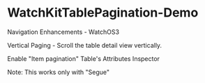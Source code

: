 # WatchKitTablePagination-Demo

Navigation Enhancements - WatchOS3 

Vertical Paging - Scroll the table detail view vertically.

Enable "Item pagination" Table's Attributes Inspector

Note: This works only with "Segue"

